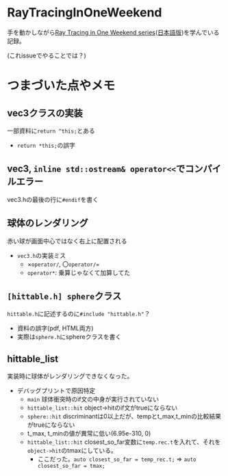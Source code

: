 # RayTracingInOneWeekend
手を動かしながら[Ray Tracing in One Weekend series](https://raytracing.github.io/)([日本語版](https://inzkyk.xyz/ray_tracing_in_one_weekend/))を学んでいる記録。

(これissueでやることでは？)

# つまづいた点やメモ
## vec3クラスの実装
一部資料に`return ^this;`とある

- `return *this;`の誤字

## vec3, `inline std::ostream& operator<<`でコンパイルエラー
vec3.hの最後の行に`#endif`を書く

## 球体のレンダリング
赤い球が画面中心ではなく右上に配置される

- `vec3.h`の実装ミス
  - ×`operator/`, 〇`operator/=`
  - `operator*`: 乗算じゃなくて加算してた

## `[hittable.h] sphere`クラス
`hittable.h`に記述するのに`#include "hittable.h"`？

- 資料の誤字(pdf, HTML両方)
- 実際は`sphere.h`にsphereクラスを書く

## hittable_list
実装時に球体がレンダリングできなくなった。

- デバッグプリントで原因特定
  - `main` 球体衝突時のif文の中身が実行されていない
  - `hittable_list::hit` object->hitのif文がtrueにならない
  - `sphere::hit` discriminantは0以上だが、tempとt_max,t_minの比較結果がtrueにならない
  - t_max, t_minの値が異常に低い(6.95e-310, 0)
  - `hittable_list::hit` closest_so_far変数に`temp.rec.t`を入れて、それを`object->hit`のtmaxにしている。
    - ここだった。`auto closest_so_far = temp_rec.t;` => `auto closest_so_far = tmax;`